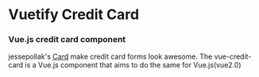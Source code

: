 # Vuetify Credit Card

### Vue.js credit card component

jessepollak's [Card](http://github.com/jessepollak/card) make credit card forms look awesome.
The vue-credit-card is a Vue.js component that aims to do the same for Vue.js(vue2.0)
